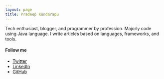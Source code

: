 ```yaml
---
layout: page
title: Pradeep Kundarapu
---
```


Tech enthusiast, blogger, and programmer by profession. Majorly code using Java language. I write articles based on languages, frameworks, and tools.

#### Follow me

* [Twitter](https://twitter.com/PradeepK4J)
* [LinkedIn](https://www.linkedin.com/in/pradeepkundarapu/)
* [GitHub](https://github.com/kpradeep12)

